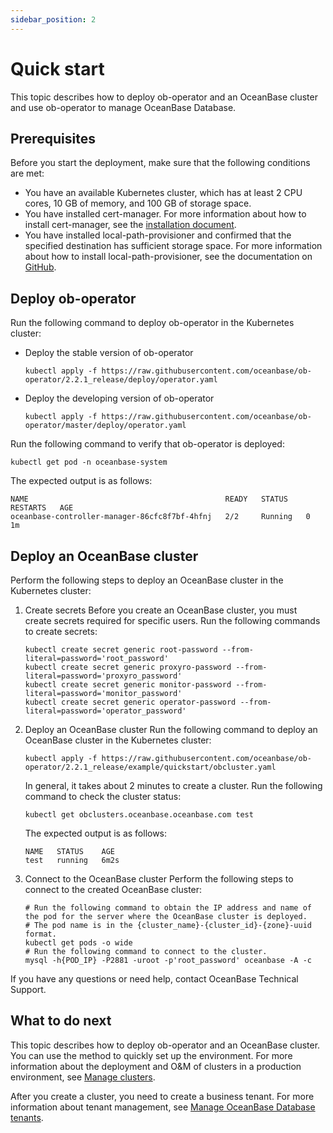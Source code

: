 ```yaml
---
sidebar_position: 2
---
```


# Quick start

This topic describes how to deploy ob-operator and an OceanBase cluster and use ob-operator to manage OceanBase Database.

## Prerequisites

Before you start the deployment, make sure that the following conditions are met:

- You have an available Kubernetes cluster, which has at least 2 CPU cores, 10 GB of memory, and 100 GB of storage space.
- You have installed cert-manager. For more information about how to install cert-manager, see the [installation document](https://cert-manager.io/docs/installation/).
- You have installed local-path-provisioner and confirmed that the specified destination has sufficient storage space. For more information about how to install local-path-provisioner, see the documentation on [GitHub](https://github.com/rancher/local-path-provisioner).

## Deploy ob-operator

Run the following command to deploy ob-operator in the Kubernetes cluster:

- Deploy the stable version of ob-operator

   ```shell
   kubectl apply -f https://raw.githubusercontent.com/oceanbase/ob-operator/2.2.1_release/deploy/operator.yaml
   ```

- Deploy the developing version of ob-operator

   ```shell
   kubectl apply -f https://raw.githubusercontent.com/oceanbase/ob-operator/master/deploy/operator.yaml
   ```

Run the following command to verify that ob-operator is deployed:

```shell
kubectl get pod -n oceanbase-system
```

The expected output is as follows:

```shell
NAME                                            READY   STATUS    RESTARTS   AGE
oceanbase-controller-manager-86cfc8f7bf-4hfnj   2/2     Running   0          1m
```

## Deploy an OceanBase cluster

Perform the following steps to deploy an OceanBase cluster in the Kubernetes cluster:

1. Create secrets
   Before you create an OceanBase cluster, you must create secrets required for specific users. Run the following commands to create secrets:

   ```shell
   kubectl create secret generic root-password --from-literal=password='root_password'
   kubectl create secret generic proxyro-password --from-literal=password='proxyro_password'
   kubectl create secret generic monitor-password --from-literal=password='monitor_password'
   kubectl create secret generic operator-password --from-literal=password='operator_password'
   ```

2. Deploy an OceanBase cluster
   Run the following command to deploy an OceanBase cluster in the Kubernetes cluster:

   ```shell
   kubectl apply -f https://raw.githubusercontent.com/oceanbase/ob-operator/2.2.1_release/example/quickstart/obcluster.yaml
   ```

   In general, it takes about 2 minutes to create a cluster. Run the following command to check the cluster status:

   ```shell
   kubectl get obclusters.oceanbase.oceanbase.com test
   ```

   The expected output is as follows:

   ```shell
   NAME   STATUS    AGE
   test   running   6m2s
   ```

3. Connect to the OceanBase cluster
   Perform the following steps to connect to the created OceanBase cluster:

   ```shell
   # Run the following command to obtain the IP address and name of the pod for the server where the OceanBase cluster is deployed.
   # The pod name is in the {cluster_name}-{cluster_id}-{zone}-uuid format.
   kubectl get pods -o wide
   # Run the following command to connect to the cluster.
   mysql -h{POD_IP} -P2881 -uroot -p'root_password' oceanbase -A -c
   ```

If you have any questions or need help, contact OceanBase Technical Support.

## What to do next

This topic describes how to deploy ob-operator and an OceanBase cluster. You can use the method to quickly set up the environment. For more information about the deployment and O&M of clusters in a production environment, see [Manage clusters](500.ob-operator-user-guide/100.cluster-management-of-ob-operator/100.cluster-management-intro.md).

After you create a cluster, you need to create a business tenant. For more information about tenant management, see [Manage OceanBase Database tenants](500.ob-operator-user-guide/200.tenant-management-of-ob-operator/000.tenant-management-intro.md).
